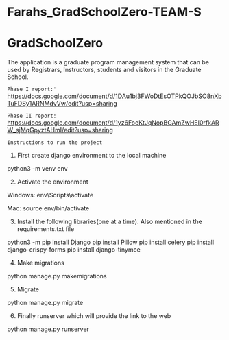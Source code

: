 # Farahs_GradSchoolZero-TEAM-S

# GradSchoolZero
The application is a graduate program management system that can be used by Registrars, Instructors, students and visitors in the Graduate School.

`Phase I report:'
`
https://docs.google.com/document/d/1DAu1bj3FWoDtEsOTPkQOJbSO8nXbTuFDSy1ARNMdvVw/edit?usp=sharing


`Phase II report:` https://docs.google.com/document/d/1yz6FoeKtJqNopBGAmZwHEI0rfkARW_sjMqGpyztAHmI/edit?usp=sharing

`Instructions to run the project`

1. First create django environment to the local machine

python3 -m venv env

2. Activate the environment

Windows: 
env\Scripts\activate

Mac: 
source env/bin/activate 

3. Install the following libraries(one at a time). Also mentioned in the requirements.txt file


python3 -m pip install Django
pip install Pillow
pip install celery
pip install django-crispy-forms
pip install django-tinymce

4. Make migrations

python manage.py makemigrations

5. Migrate

python manage.py migrate

6. Finally runserver which will provide the link to the web

python manage.py runserver
